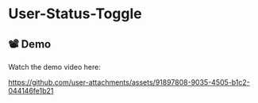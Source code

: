 # User-Status-Toggle

## 📽️ Demo
Watch the demo video here:

https://github.com/user-attachments/assets/91897808-9035-4505-b1c2-044146fe1b21

